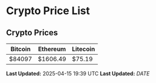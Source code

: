 # Crypto Price List

## Crypto Prices
| Bitcoin | Ethereum | Litecoin |
| ------- | -------- | -------- |
| $84097 | $1606.49 | $75.19 |
**Last Updated:** 2025-04-15 19:39 UTC
**Last Updated:** $DATE$

